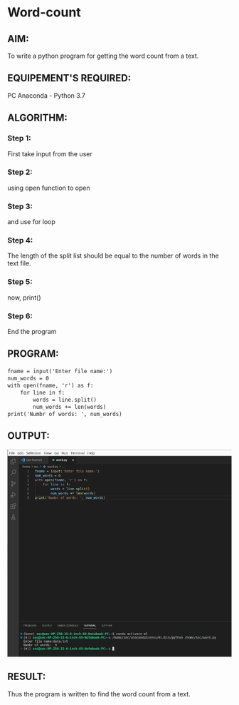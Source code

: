 # Word-count
## AIM:
To write a python program for getting the word count from a text.
## EQUIPEMENT'S REQUIRED: 
PC
Anaconda - Python 3.7
## ALGORITHM: 
### Step 1:
First take input from the user

### Step 2: 
 using open function to open

### Step 3: 
and use for loop

### Step 4:  
The length of the split list should be equal to the number of words in the text file.


### Step 5: 
now, print()

### Step 6: 
End the program
## PROGRAM:
```
fname = input('Enter file name:')
num_words = 0
with open(fname, 'r') as f:
    for line in f:
        words = line.split()
        num_words += len(words)
print('Numbr of words: ', num_words)
```
## OUTPUT:
![output](/Screenshot%20from%202023-01-26%2020-56-11.png)

## RESULT:
Thus the program is written to find the word count from a text.
